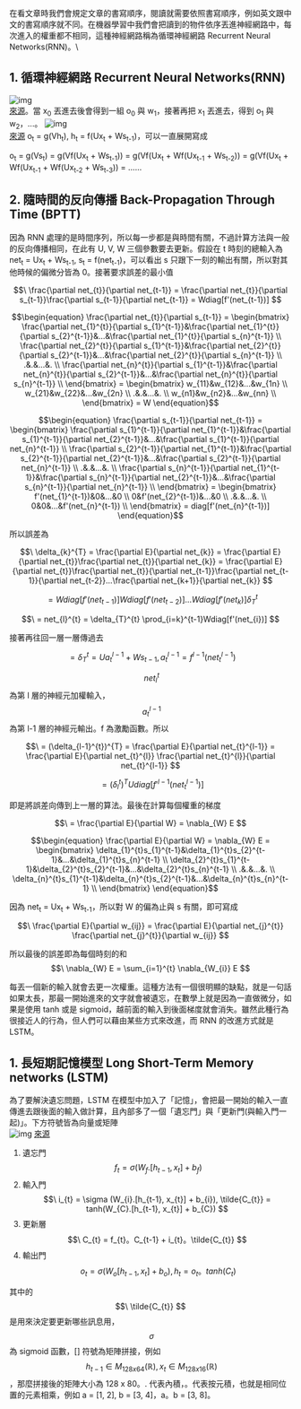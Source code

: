 在看文章時我們會規定文章的書寫順序，閱讀就需要依照書寫順序，例如英文跟中文的書寫順序就不同。在機器學習中我們會把讀到的物件依序丟進神經網路中，每次進入的權重都不相同，這種神經網路稱為循環神經網路 Recurrent Neural Networks(RNN)。\

## 1. 循環神經網路 Recurrent Neural Networks(RNN)
![img](https://minio.cvmart.net/cvmart-community/images/202001/10/72/t068jrftYA.png)\
[來源](https://www.cvmart.net/community/detail/1360)。當 x<sub>0</sub> 丟進去後會得到一組 o<sub>0</sub> 與 w<sub>1</sub>，接著再把 x<sub>1</sub> 丟進去，得到 o<sub>1</sub> 與 w<sub>2</sub>，...。
![img](https://i-blog.csdnimg.cn/blog_migrate/92e4fde622794bf4c11c517096789eb4.png)\
[來源](https://blog.csdn.net/qq_36696494/article/details/89028956) o<sub>t</sub> = g(Vh<sub>t</sub>), h<sub>t</sub> = f(Ux<sub>t</sub> + Ws<sub>t-1</sub>)，可以一直展開寫成

o<sub>t</sub> = g(Vs<sub>t</sub>) = g(Vf(Ux<sub>t</sub> + Ws<sub>t-1</sub>)) = g(Vf(Ux<sub>t</sub> + Wf(Ux<sub>t-1</sub> + Ws<sub>t-2</sub>)) = g(Vf(Ux<sub>t</sub> + Wf(Ux<sub>t-1</sub> + Wf(Ux<sub>t-2</sub> + Ws<sub>t-3</sub>)) = ......

## 2. 隨時間的反向傳播 Back-Propagation Through Time (BPTT)
因為 RNN 處理的是時間序列，所以每一步都是與時間有關，不過計算方法與一般的反向傳播相同，在此有 U, V, W 三個參數要去更新。假設在 t 時刻的總輸入為 net<sub>t</sub> = Ux<sub>t</sub> + Ws<sub>t-1</sub>, s<sub>t</sub> = f(net<sub>t-1</sub>)，可以看出 s 只跟下一刻的輸出有關，所以對其他時候的偏微分皆為 0。接著要求誤差的最小值

$$\ \frac{\partial net_{t}}{\partial net_{t-1}} = \frac{\partial net_{t}}{\partial s_{t-1}}\frac{\partial s_{t-1}}{\partial net_{t-1}} = Wdiag[f'(net_{t-1})] $$

$$\begin{equation}
    \frac{\partial net_{t}}{\partial s_{t-1}} = 
    \begin{bmatrix}
        \frac{\partial net_{1}^{t}}{\partial s_{1}^{t-1}}&\frac{\partial net_{1}^{t}}{\partial s_{2}^{t-1}}&...&\frac{\partial net_{1}^{t}}{\partial s_{n}^{t-1}} \\
        \frac{\partial net_{2}^{t}}{\partial s_{1}^{t-1}}&\frac{\partial net_{2}^{t}}{\partial s_{2}^{t-1}}&...&\frac{\partial net_{2}^{t}}{\partial s_{n}^{t-1}} \\
        .&.&...&. \\
        \frac{\partial net_{n}^{t}}{\partial s_{1}^{t-1}}&\frac{\partial net_{n}^{t}}{\partial s_{2}^{t-1}}&...&\frac{\partial net_{n}^{t}}{\partial s_{n}^{t-1}} \\
    \end{bmatrix}
    =
    \begin{bmatrix}
        w_{11}&w_{12}&...&w_{1n} \\
        w_{21}&w_{22}&...&w_{2n} \\
        .&.&...&. \\
        w_{n1}&w_{n2}&...&w_{nn} \\
    \end{bmatrix}
    = W
\end{equation}$$

$$\begin{equation}
    \frac{\partial s_{t-1}}{\partial net_{t-1}} = 
    \begin{bmatrix}
        \frac{\partial s_{1}^{t-1}}{\partial net_{1}^{t-1}}&\frac{\partial s_{1}^{t-1}}{\partial net_{2}^{t-1}}&...&\frac{\partial s_{1}^{t-1}}{\partial net_{n}^{t-1}} \\
        \frac{\partial s_{2}^{t-1}}{\partial net_{1}^{t-1}}&\frac{\partial s_{2}^{t-1}}{\partial net_{2}^{t-1}}&...&\frac{\partial s_{2}^{t-1}}{\partial net_{n}^{t-1}} \\
        .&.&...&. \\
        \frac{\partial s_{n}^{t-1}}{\partial net_{1}^{t-1}}&\frac{\partial s_{n}^{t-1}}{\partial net_{2}^{t-1}}&...&\frac{\partial s_{n}^{t-1}}{\partial net_{n}^{t-1}} \\
    \end{bmatrix}
    =
    \begin{bmatrix}
        f'(net_{1}^{t-1})&0&...&0 \\
        0&f'(net_{2}^{t-1})&...&0 \\
        .&.&...&. \\
        0&0&...&f'(net_{n}^{t-1}) \\
    \end{bmatrix}
    = diag[f'(net_{n}^{t-1})]
\end{equation}$$

所以誤差為

$$\ \delta_{k}^{T} = \frac{\partial E}{\partial net_{k}} = \frac{\partial E}{\partial net_{t}}\frac{\partial net_{t}}{\partial net_{k}} = \frac{\partial E}{\partial net_{t}}\frac{\partial net_{t}}{\partial net_{t-1}}\frac{\partial net_{t-1}}{\partial net_{t-2}}...\frac{\partial net_{k+1}}{\partial net_{k}} $$

$$\ = Wdiag[f'(net_{t-1})]Wdiag[f'(net_{t-2})]...Wdiag[f'(net_{k})]\delta_{T}^{t} $$

$$\ = net_{l}^{t} = \delta_{T}^{t} \prod_{i=k}^{t-1}Wdiag[f'(net_{i})] $$

接著再往回一層一層傳過去

$$\ = \delta_{T}^{t} = Ua_{t}^{l-1} + Ws_{t-1}, a_{t}^{l-1} = f^{l-1} (net_{t}^{l-1}) $$

$$\ net_{l}^{t} $$ 為第 l 層的神經元加權輸入， $$\ a_{t}^{l-1} $$ 為第 l-1 層的神經元輸出。f 為激勵函數。所以

$$\ = (\delta_{l-1}^{t})^{T} = \frac{\partial E}{\partial net_{t}^{l-1}} = \frac{\partial E}{\partial net_{t}^{l}} \frac{\partial net_{t}^{l}}{\partial net_{t}^{l-1}} $$

$$\ = (\delta_{l}^{t})^{T} U diag[f'^{l-1}(net_{t}^{l-1})] $$

即是將誤差向傳到上一層的算法。最後在計算每個權重的梯度 

$$\ = \frac{\partial E}{\partial W} = \nabla_{W} E $$

$$\begin{equation}
    \frac{\partial E}{\partial W} = \nabla_{W} E = 
    \begin{bmatrix}
        \delta_{1}^{t}s_{1}^{t-1}&\delta_{1}^{t}s_{2}^{t-1}&...&\delta_{1}^{t}s_{n}^{t-1} \\
        \delta_{2}^{t}s_{1}^{t-1}&\delta_{2}^{t}s_{2}^{t-1}&...&\delta_{2}^{t}s_{n}^{t-1} \\
        .&.&...&. \\
        \delta_{n}^{t}s_{1}^{t-1}&\delta_{n}^{t}s_{2}^{t-1}&...&\delta_{n}^{t}s_{n}^{t-1} \\
    \end{bmatrix}
\end{equation}$$

因為 net<sub>t</sub> = Ux<sub>t</sub> + Ws<sub>t-1</sub>，所以對 W 的偏為止與 s 有關，即可寫成

$$\ \frac{\partial E}{\partial w_{ij}} = \frac{\partial E}{\partial net_{j}^{t}} \frac{\partial net_{j}^{t}}{\partial w_{ij}} $$

所以最後的誤差即為每個時刻的和 $$\ \nabla_{W} E = \sum_{i=1}^{t} \nabla_{W_{i}} E $$

每丟一個新的輸入就會去更一次權重。這種方法有一個很明顯的缺點，就是一句話如果太長，那最一開始進來的文字就會被遺忘，在數學上就是因為一直做微分，如果是使用 tanh 或是 sigmoid，越前面的輸入到後面梯度就會消失。雖然此種行為很接近人的行為，但人們可以藉由某些方式來改進，而 RNN 的改進方式就是 LSTM。
## 1. 長短期記憶模型 Long Short-Term Memory networks (LSTM)
為了要解決遺忘問題，LSTM 在模型中加入了「記憶」，會把最一開始的輸入一直傳進去跟後面的輸入做計算，且內部多了一個「遺忘門」與「更新門(與輸入門一起)」。下方符號皆為向量或矩陣\
![img](https://mlarchive.com/wp-content/uploads/2023/07/1_S0rXIeO_VoUVOyrYHckUWg.gif) [來源](https://mlarchive.com/deep-learning/understanding-long-short-term-memory-networks/)
1. 遺忘門 $$\ f_{t} = \sigma (W_{f}.[h_{t-1}, x_{t}] + b_{f}) $$
2. 輸入門 $$\ i_{t} = \sigma (W_{i}.[h_{t-1}, x_{t}] + b_{i}), \tilde{C_{t}} = tanh(W_{C}.[h_{t-1}, x_{t}] + b_{C}) $$
3. 更新層 $$\ C_{t} = f_{t}。C_{t-1} + i_{t}。\tilde{C_{t}} $$
4. 輸出門 $$\ o_{t} = \sigma (W_{o}[h_{t-1}, x_{t}] + b_{o}), h_{t} = o_{t}。tanh(C_{t}) $$

其中的 $$\ \tilde{C_{t}} $$ 是用來決定要更新哪些訊息用， $$\ \sigma $$ 為 sigmoid 函數，[] 符號為矩陣拼接，例如 $$\ h_{t-1} \in M_{128 x 64}(\mathbb{R}), x_{t} \in M_{128 x 16}(\mathbb{R}) $$，那麼拼接後的矩陣大小為 128 x 80。. 代表內積，。代表按元積，也就是相同位置的元素相乘，例如 a = [1, 2], b = [3, 4]，a。b = [3, 8]。
